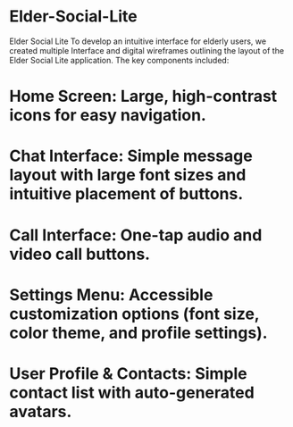 # Elder-Social-Lite
Elder Social Lite
To develop an intuitive interface for elderly users, we created multiple Interface  and digital wireframes outlining the layout of the Elder Social Lite application. The key components included:
# Home Screen: Large, high-contrast icons for easy navigation.
# Chat Interface: Simple message layout with large font sizes and intuitive placement of buttons.
# Call Interface: One-tap audio and video call buttons.
# Settings Menu: Accessible customization options (font size, color theme, and profile settings).
# User Profile & Contacts: Simple contact list with auto-generated avatars.
